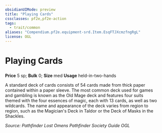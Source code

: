 ```yaml
---
obsidianUIMode: preview
title: "Playing Cards"
cssclasses: pf2e,pf2e-action
tags:
  - trait/common
aliases: "Compendium.pf2e.equipment-srd.Item.EsqFTJXcmzfngRgL"
license: OGL
---
```

# Playing Cards

### 


**Price** 5 sp; 
**Bulk** 0; **Size** med
**Usage** held-in-two-hands

A standard deck of cards consists of 54 cards made from thick paper contained within a paper sleeve. The most common deck used for games and gambling is known as the Old Mage deck and features four suits themed with the four essences of magic, each with 13 cards, as well as two wildcards. The name and appearance of the deck varies from region to region, such as the Magician's Deck in Taldor or the Deck of Masks in the Shackles.

*Source: Pathfinder Lost Omens Pathfinder Society Guide*
*OGL*